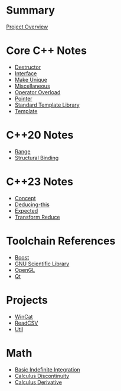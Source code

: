 # Summary

[Project Overview](README.md)

# Core C++ Notes

- [Destructor]()
- [Interface]()
- [Make Unique](docs/basic-std-make-unique-impl.md)
- [Miscellaneous]()
- [Operator Overload]()
- [Pointer]()
- [Standard Template Library](docs/algorithms/quick-algorithm-lookup.md)
- [Template](Template/README.md)

# C++20 Notes

- [Range](docs/range-views-pipelines.md)
- [Structural Binding]()

# C++23 Notes

- [Concept]()
- [Deducing-this](docs/deducing-this.md)
- [Expected]()
- [Transform Reduce](docs/algorithms/std-transform-reduce.md)

# Toolchain References

- [Boost]()
- [GNU Scientific Library]()
- [OpenGL]()
- [Qt]()

# Projects

- [WinCat]()
- [ReadCSV]()
- [Util]()

# Math

- [Basic Indefinite Integration](docs/basic-indefinite-integration.md)
- [Calculus Discontinuity](docs/calculus-discontinuity.md)
- [Calculus Derivative](docs/calculus-derivative.md)

